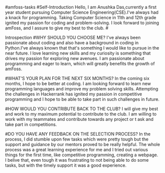 #amfoss-tasks 
#Self-Introduction 
Hello, I am Anushka Das,currently a first year student pursuing Computer Science Engineering(CSE).I've always had a knack for programming. 
Taking Computer Science in 11th and 12th grade ignited my passion for coding and problem-solving. I look forward to joining amFoss, and I assure to give my best to the club. #

Introspection 
#WHY SHOULD YOU CHOOSE ME? 
I've always been passionate about coding and also have a background in coding in Python.I've always known that that's something I would like to pursue in the near future. 
I love learning new skills and my curiosity is something that drives my passion for exploring new avenues. I am passionate about programming and eager to learn, which will 
greatly benefits the growth of amFoss. 

#WHAT'S YOUR PLAN FOR THE NEXT SIX MONTHS? 
In the coming six months, I hope to be better at coding. I am looking forward to learn new programming languages and improve my problem solving skills. 
Attempting the challenges in Hackerrank has ignited my passion in competitive programming and I hope to be able to take part in such challenges in future. 

#HOW WOULD YOU CONTRIBUTE BACK TO THE CLUB? 
I will give my best and work to my maximum potential to contribute to the club. I am willing to work with my teammates and contribute towards any project or t
ask and take part in competitions. 

#DO YOU HAVE ANY FEEDBACK ON THE SELECTION PROCESS? 
In the process, I did stumble upon few tasks which were pretty tough but the support and guidance by our mentors proved to be really helpful. The whole process was a 
great learning experience for me and I tried out various things for the first time, like competitive programming, creating a webpage. I belive that, even tough it was 
frustrating to not being able to do some tasks, but with the timely support it was a good experience.
